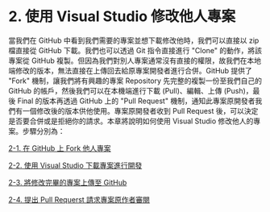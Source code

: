# 2. 使用 Visual Studio 修改他人專案

當我們在 GitHub 中看到我們需要的專案並想下載修改他時，我們可以直接以 zip 檔直接從 GitHub 下載。我們也可以透過 Git 指令直接進行 "Clone" 的動作，將該專案從 GitHub 複製。但因為我們對別人專案通常沒有直接的權限，故我們在本地端修改的版本，無法直接在上傳回去給原專案開發者進行合併。GitHub 提供了 "Fork" 機制，讓我們將有興趣的專案 Repository 先完整的複製一份至我們自己的 GitHub 的帳戶，然後我們可以在本機端進行下載 \(Pull\)、編輯、上傳 \(Push\)，最後 Final 的版本再透過 GitHub 上的 "Pull Request" 機制，通知此專案原開發者我們有一個修改後的版本供他使用。專案原開發者收到 Pull Request 後，可以決定是否要合併或是拒絕你的請求。本章將說明如何使用 Visual Studio 修改他人的專案。步驟分別為：

[2-1. 在 GitHub 上 Fork 他人專案](/chapter2/ch2-1.md)

[2-2. 使用 Visual Studio 下載專案進行開發](/chapter2/ch2-2.md)

[2-3. 將修改完畢的專案上傳至 GitHub](/chapter2/ch2-3.md)

[2-4. 提出 Pull Requerst 請求專案原作者審閱](/chapter2/ch2-4.md)

